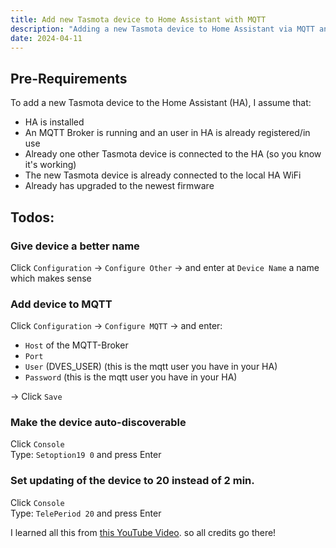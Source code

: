 ```yaml
---
title: Add new Tasmota device to Home Assistant with MQTT
description: "Adding a new Tasmota device to Home Assistant via MQTT and the console of the device"
date: 2024-04-11
---
```


## Pre-Requirements
To add a new Tasmota device to the Home Assistant (HA), I assume that:
- HA is installed
- An MQTT Broker is running and an user in HA is already registered/in use
- Already one other Tasmota device is connected to the HA (so you know it's working)
- The new Tasmota device is already connected to the local HA WiFi
- Already has upgraded to the newest firmware

## Todos:
### Give device a better name
Click `Configuration` -> `Configure Other` -> and enter at `Device Name` a name which makes sense
### Add device to MQTT
Click `Configuration` -> `Configure MQTT` -> and enter:  
- `Host` of the MQTT-Broker
- `Port` 
- `User` (DVES_USER) (this is the mqtt user you have in your HA)
- `Password` (this is the mqtt user you have in your HA)   

-> Click `Save`

### Make the device auto-discoverable 
Click `Console`  
Type: `Setoption19 0` and press Enter

### Set updating of the device to 20 instead of 2 min.
Click `Console`  
Type: `TelePeriod 20` and press Enter

I learned all this from [this YouTube Video](https://www.youtube.com/watch?v=-MovlMV4Ts8). so all credits go there!